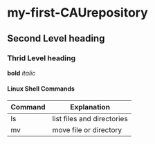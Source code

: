 # my-first-CAUrepository

## Second Level heading

### Thrid Level heading

**bold** *italic*

#### Linux Shell Commands

| Command | Explanation |
|--       |-- |
| ls      | list files and directories |
| mv      | move file or directory |
